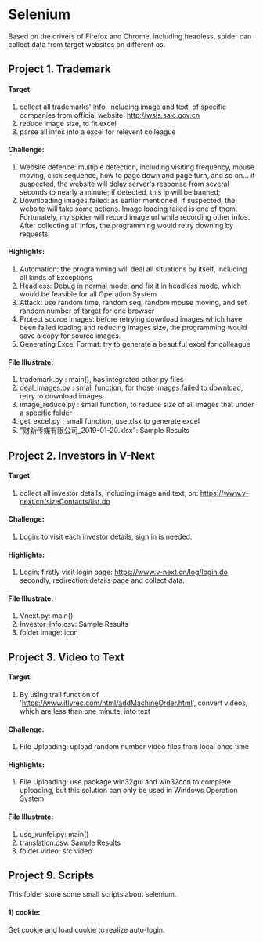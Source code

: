 # Selenium

Based on the drivers of Firefox and Chrome, including headless, spider can collect data from target websites on different os.

## Project 1. Trademark

#### Target: 
1) collect all trademarks' info, including image and text, of specific companies from official website: http://wsjs.saic.gov.cn
2) reduce image size, to fit excel
3) parse all infos into a excel for relevent colleague


#### Challenge:
1) Website defence: multiple detection, including visiting frequency, mouse moving, click sequence, how to page down and page turn, and so on...
		if suspected, the website will delay server's response from several seconds to nearly a minute;
		if detected, this ip will be banned;
2) Downloading images failed: as earlier mentioned, if suspected, the website will take some actions. Image loading failed is one of them.
		Fortunately, my spider will record image url while recording other infos. After collecting all infos, the programming would retry downing by requests. 


#### Highlights:
1) Automation: the programming will deal all situations by itself, including all kinds of Exceptions
2) Headless: Debug in normal mode, and fix it in headless mode, which would be feasible for all Operation System
3) Attack: use random time, random seq, random mouse moving, and set random number of target for one browser 
4) Protect source images: before retrying download images which have been failed loading and reducing images size, the programming would save a copy for source images. 
5) Generating Excel Format: try to generate a beautiful excel for colleague


#### File Illustrate:
1) trademark.py : main(), has integrated other py files
2) deal_images.py : small function, for those images failed to download, retry to download images
3) image_reduce.py : small function, to reduce size of all images that under a specific folder 
4) get_excel.py : small function, use xlsx to generate excel
5) "财新传媒有限公司_2019-01-20.xlsx": Sample Results



## Project 2. Investors in V-Next

#### Target: 
1) collect all investor details, including image and text, on: https://www.v-next.cn/sizeContacts/list.do


#### Challenge:
1) Login: to visit each investor details, sign in is needed.


#### Highlights:
1) Login: firstly visit login page: https://www.v-next.cn/log/login.do
	  secondly, redirection details page and collect data.


#### File Illustrate:
1) Vnext.py: main()
2) Investor_Info.csv: Sample Results
3) folder image: icon



## Project 3. Video to Text

#### Target:
1) By using trail function of 'https://www.iflyrec.com/html/addMachineOrder.html', convert videos, which are less than one minute, into text

#### Challenge:
1) File Uploading: upload random number video files from local once time

#### Highlights:
1) File Uploading: use package win32gui and win32con to complete uploading, but this solution can only be used in Windows Operation System

#### File Illustrate:
1) use_xunfei.py: main()
2) translation.csv: Sample Results
3) folder video: src video



## Project 9. Scripts
This folder store some small scripts about selenium.

#### 1) cookie:
Get cookie and load cookie to realize auto-login.
